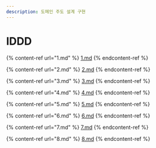 ```yaml
---
description: 도메인 주도 설계 구현
---
```


# IDDD

{% content-ref url="1.md" %}
[1.md](1.md)
{% endcontent-ref %}

{% content-ref url="2.md" %}
[2.md](2.md)
{% endcontent-ref %}

{% content-ref url="3.md" %}
[3.md](3.md)
{% endcontent-ref %}

{% content-ref url="4.md" %}
[4.md](4.md)
{% endcontent-ref %}

{% content-ref url="5.md" %}
[5.md](5.md)
{% endcontent-ref %}

{% content-ref url="6.md" %}
[6.md](6.md)
{% endcontent-ref %}

{% content-ref url="7.md" %}
[7.md](7.md)
{% endcontent-ref %}

{% content-ref url="8.md" %}
[8.md](8.md)
{% endcontent-ref %}
